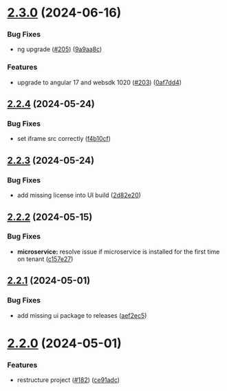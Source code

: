 # [2.3.0](https://github.com/SoftwareAG/cumulocity-node-red/compare/v2.2.4...v2.3.0) (2024-06-16)


### Bug Fixes

* ng upgrade ([#205](https://github.com/SoftwareAG/cumulocity-node-red/issues/205)) ([9a9aa8c](https://github.com/SoftwareAG/cumulocity-node-red/commit/9a9aa8c497cf5bcd4f22dee6ebbb20ad691f670c))


### Features

* upgrade to angular 17 and websdk 1020 ([#203](https://github.com/SoftwareAG/cumulocity-node-red/issues/203)) ([0af7dd4](https://github.com/SoftwareAG/cumulocity-node-red/commit/0af7dd45a0ff6c7d78ced6cc1f33f982a4ef388f))

## [2.2.4](https://github.com/SoftwareAG/cumulocity-node-red/compare/v2.2.3...v2.2.4) (2024-05-24)


### Bug Fixes

* set iframe src correctly ([f4b10cf](https://github.com/SoftwareAG/cumulocity-node-red/commit/f4b10cf41f14616efa6b6017b2aa995b62b52f95))

## [2.2.3](https://github.com/SoftwareAG/cumulocity-node-red/compare/v2.2.2...v2.2.3) (2024-05-24)


### Bug Fixes

* add missing license into UI build ([2d82e20](https://github.com/SoftwareAG/cumulocity-node-red/commit/2d82e20f3aa04dec6c6269cd21e262924719ee91))

## [2.2.2](https://github.com/SoftwareAG/cumulocity-node-red/compare/v2.2.1...v2.2.2) (2024-05-15)


### Bug Fixes

* **microservice:** resolve issue if microservice is installed for the first time on tenant ([c157e27](https://github.com/SoftwareAG/cumulocity-node-red/commit/c157e277f8b1d41c6b3557671183781412ec4501))

## [2.2.1](https://github.com/SoftwareAG/cumulocity-node-red/compare/v2.2.0...v2.2.1) (2024-05-01)


### Bug Fixes

* add missing ui package to releases ([aef2ec5](https://github.com/SoftwareAG/cumulocity-node-red/commit/aef2ec541e8e28aa5381a1d36d01015ebeb6e859))

# [2.2.0](https://github.com/SoftwareAG/cumulocity-node-red/compare/v2.1.2...v2.2.0) (2024-05-01)


### Features

* restructure project ([#182](https://github.com/SoftwareAG/cumulocity-node-red/issues/182)) ([ce91adc](https://github.com/SoftwareAG/cumulocity-node-red/commit/ce91adc1335484092bdc27d92202cf63ee75faed))
